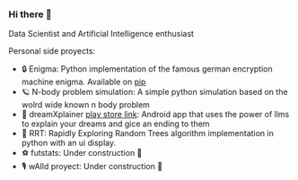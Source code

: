 ### Hi there 👋

Data Scientist and Artificial Intelligence enthusiast

Personal side proyects:

- 🔒 Enigma: Python implementation of the famous german encryption machine enigma. Available on [pip](pypi.org/project/enigmachine/)
- 🪐 N-body problem simulation: A simple python simulation based on the wolrd wide known n body problem 
- 🐑 dreamXplainer [play store link](https://play.google.com/store/apps/details?id=com.dreamxplainer&hl=es_419&gl=US): Android app that uses the power of llms to explain your dreams and gice an ending to them
- 🧩 RRT: Rapidly Exploring Random Trees algorithm implementation in python with an ui display.
- ⚽ futstats: Under construction 🚧
- 🎙️ wAIld proyect: Under construction 🚧

